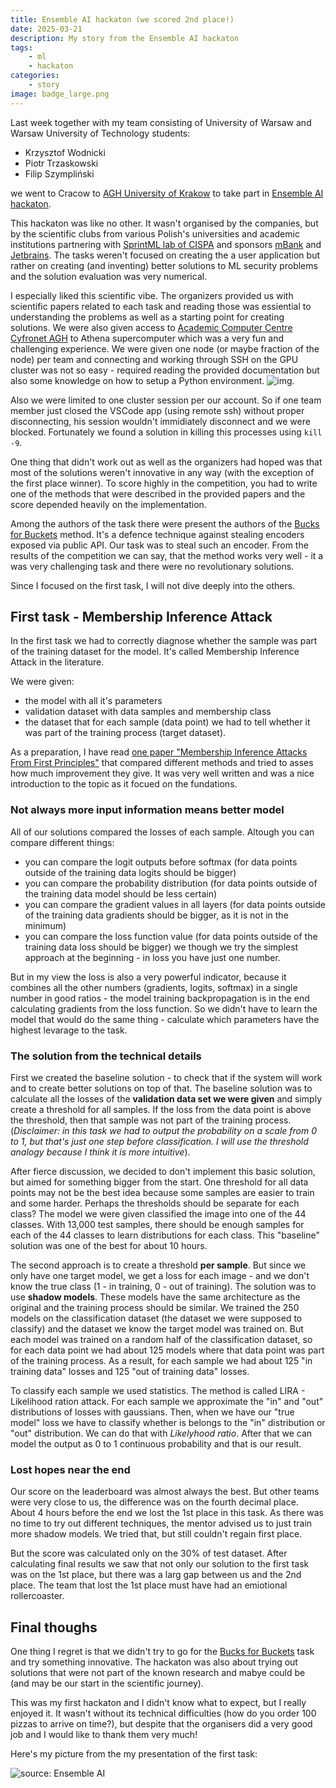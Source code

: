 ```yaml
---
title: Ensemble AI hackaton (we scored 2nd place!)
date: 2025-03-21
description: My story from the Ensemble AI hackaton 
tags:
    - ml
    - hackaton
categories:
    - story
image: badge_large.png
---
```


Last week together with my team consisting of University of Warsaw and Warsaw University of Technology students:
- Krzysztof Wodnicki 
- Piotr Trzaskowski
- Filip Szympliński

we went to Cracow to [AGH University of Krakow](https://www.agh.edu.pl/) to take part in [Ensemble AI hackaton](https://ensembleaihackathon.pl).

This hackaton was like no other. It wasn't organised by the companies, but by the scientific clubs from various Polish's universities and academic institutions partnering with [SprintML lab of CISPA](https://sprintml.com/) and sponsors [mBank](https://www.mbank.pl/indywidualny/) and [Jetbrains](https://www.jetbrains.com/). The tasks weren't 
focused on creating the a user application but rather on creating (and inventing) better solutions to ML security problems and the solution evaluation was very numerical. 

I especially liked this scientific vibe. The organizers provided us with scientific papers related to each task and reading those was essiential to understanding the problems as well as a starting point for creating solutions. We were also given access to [Academic Computer Centre Cyfronet AGH](https://www.cyfronet.pl/en/4421,main.html) to Athena supercomputer which was a very fun and challenging experience. We were given one node (or maybe fraction of the node) per team and connecting and working through SSH on the GPU cluster was not so easy - required reading the provided documentation but also some knowledge on how to setup a Python environment.
![img]( https://imgs.xkcd.com/comics/python_environment.png).

Also we were limited to one cluster session per our account. So if one team member 
just closed the VSCode app (using remote ssh) without proper disconnecting, his session wouldn't immidiately disconnect and we were blocked. Fortunately we found a solution in killing this processes using `kill -9`.

One thing that didn't work out as well as the organizers had hoped was that most of the solutions weren't innovative in any way (with the exception of the first place winner). To score highly in the competition, you had to write one of the methods that were described in the provided papers and the score depended heavily on the implementation.

Among the authors of the task there were present the authors of the [Bucks for Buckets](https://arxiv.org/abs/2310.08571) method. 
It's a defence technique against stealing encoders exposed via public API. Our task was to steal such an encoder.
From the results of the competition we can say, that the method works very well - it a was very challenging task 
and there were no revolutionary solutions.

Since I focused on the first task, I will not dive deeply into the others.

## First task - Membership Inference Attack

In the first task we had to correctly diagnose whether the sample was part of the training dataset for the model.
It's called Membership Inference Attack in the literature.

We were given:
- the model with all it's parameters
- validation dataset with data samples and membership class
- the dataset that for each sample (data point) we had to tell whether it was part of the training process (target dataset).

As a preparation, I have read [one paper "Membership Inference Attacks From First Principles"](https://arxiv.org/abs/2112.03570) that compared different methods and tried to asses how much improvement they give.
It was very well written and was a nice introduction to the topic as it focued on the fundations.


### Not always more input information means better model

All of our solutions compared the losses of each sample. Altough you can compare different things:
- you can compare the logit outputs before softmax (for data points outside of the training data logits should be bigger)
- you can compare the probability distribution (for data points outside of the training data model should be less certain)
- you can compare the gradient values in all layers (for data points outside of the training data gradients should be bigger, as it is not in the minimum)
- you can compare the loss function value (for data points outside of the training data loss should be bigger)
we though we try the simplest approach at the beginning - in loss you have just one number.

But in my view the loss is also a very powerful indicator, because it combines all the other numbers (gradients, logits, softmax) in a single number 
in good ratios - the model training backpropagation is in the end calculating gradients from the loss function.
So we didn't have to learn the model that would do the same thing - calculate which parameters have the highest levarage to the task.

### The solution from the technical details

First we created the baseline solution - to check that if the system will work and to create better solutions on top of that.
The baseline solution was to calculate all the losses of the **validation data set we were given** and simply create a threshold for all samples. If the loss from the data point is above the threshold, then that sample was not part of the training process.
(*Disclaimer: in this task we had to output the probability on a scale from 0 to 1, but that's just one step before classification. I will use the threshold analogy because I think it is more intuitive*).

After fierce discussion, we decided to don't implement this basic solution, but aimed for something bigger from the start. One threshold for all data points may not be the best idea because 
some samples are easier to train and some harder. Perhaps the thresholds should be separate for each class? The model we were given classified the image into one of the 44 classes. With 13,000 test samples, there should be enough samples for each of the 44 classes to learn distributions for each class. This "baseline" solution was one of the best for about 10 hours.

The second approach is to create a threshold **per sample**. But since we only have one target model, we get a loss for each image - and we don't know the true class (1 - in training, 0 - out of training). The solution was to use **shadow models**. These models have the same architecture as the original and the training process should be similar. We trained the 250 models on the classification dataset (the dataset we were supposed to classify) and the dataset we know the target model was trained on. But each model was trained on a random half of the classification dataset, so for each data point we had about 125 models where that data point was part of the training process.
As a result, for each sample we had about 125 "in training data" losses and 125 "out of training data" losses. 

To classify each sample we used statistics. The method is called LIRA - Likelihood ration attack. For each sample we approximate the "in" and "out" distributions of losses with gaussians. Then, when we have our "true model" loss we have to classify whether is belongs to the "in" distribution or "out" distribution. We can do that with *Likelyhood ratio*. After that we can model the output as 0 to 1 continuous probability and that is our result.

### Lost hopes near the end

Our score on the leaderboard was almost always the best. But other teams were very close to us, the difference was on the fourth decimal place. About 4 hours before the end we lost the 1st place in this task. As there was no time to try out different techniques, the mentor advised us to just train more shadow models. We tried that, but still couldn't regain first place.

But the score was calculated only on the 30% of test dataset. After calculating final results we saw that not only our solution to the first task was on the 1st place, but there was a larg gap between us and the 2nd place. The team that lost the 1st place must have had an emiotional rollercoaster.

## Final thoughs

One thing I regret is that we didn't try to go for the [Bucks for Buckets](https://arxiv.org/abs/2310.08571) task and try something innovative. The hackaton was also about trying out solutions that were not part of the known research and mabye could be (and may be our start in the scientific journey). 

This was my first hackaton and I didn't know what to expect, but I really enjoyed it. 
It wasn't without its technical difficulties 
(how do you order 100 pizzas to arrive on time?), 
but despite that the organisers did a very good job 
and I would like to thank them very much!

Here's my picture from the my presentation of the first task:

![source: Ensemble AI](presenting.png)